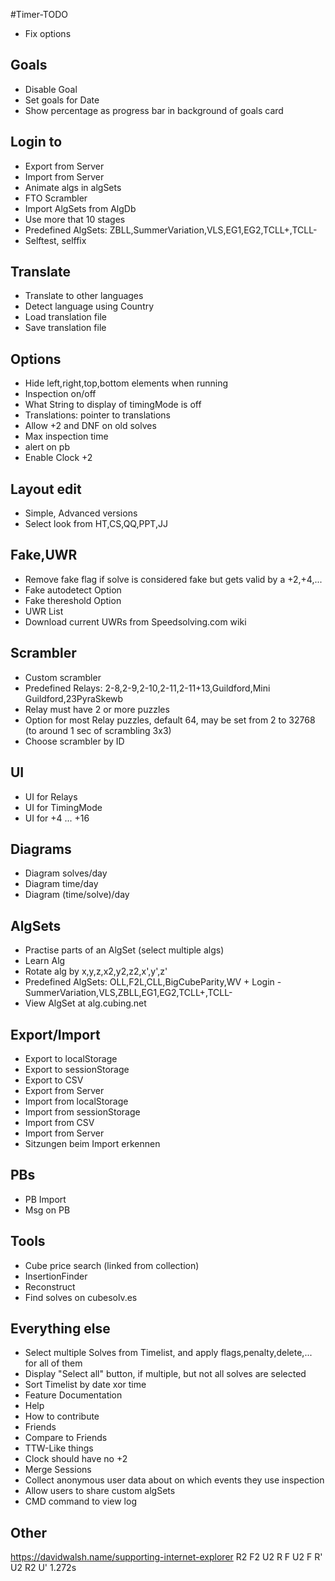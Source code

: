#Timer-TODO

- Fix options

Goals
-----
- Disable Goal
- Set goals for Date
- Show percentage as progress bar in background of goals card

Login to
--------
- Export from Server
- Import from Server
- Animate algs in algSets
- FTO Scrambler
- Import AlgSets from AlgDb
- Use more that 10 stages
- Predefined AlgSets: ZBLL,SummerVariation,VLS,EG1,EG2,TCLL+,TCLL-
- Selftest, selffix

Translate
---------
- Translate to other languages
- Detect language using Country
- Load translation file
- Save translation file

Options
-------
- Hide left,right,top,bottom elements when running
- Inspection on/off
- What String to display of timingMode is off
- Translations: pointer to translations
- Allow +2 and DNF on old solves
- Max inspection time
- alert on pb
- Enable Clock +2

Layout edit
-----------
- Simple, Advanced versions
- Select look from HT,CS,QQ,PPT,JJ

Fake,UWR
--------
- Remove fake flag if solve is considered fake but gets valid by a +2,+4,...
- Fake autodetect Option
- Fake thereshold Option
- UWR List
- Download current UWRs from Speedsolving.com wiki

Scrambler
---------
- Custom scrambler
- Predefined Relays: 2-8,2-9,2-10,2-11,2-11+13,Guildford,Mini Guildford,23PyraSkewb
- Relay must have 2 or more puzzles
- Option for most Relay puzzles, default 64, may be set from 2 to 32768 (to around 1 sec of scrambling 3x3)
- Choose scrambler by ID

UI
--
- UI for Relays
- UI for TimingMode
- UI for +4 ... +16

Diagrams
--------
- Diagram solves/day
- Diagram time/day
- Diagram (time/solve)/day

AlgSets
-------
- Practise parts of an AlgSet (select multiple algs)
- Learn Alg
- Rotate alg by x,y,z,x2,y2,z2,x',y',z'
- Predefined AlgSets: OLL,F2L,CLL,BigCubeParity,WV + Login - SummerVariation,VLS,ZBLL,EG1,EG2,TCLL+,TCLL-
- View AlgSet at alg.cubing.net

Export/Import
-------------
- Export to localStorage
- Export to sessionStorage
- Export to CSV
- Export from Server
- Import from localStorage
- Import from sessionStorage
- Import from CSV
- Import from Server
- Sitzungen beim Import erkennen

PBs
---
- PB Import
- Msg on PB

Tools
-----
- Cube price search (linked from collection)
- InsertionFinder
- Reconstruct
- Find solves on cubesolv.es

Everything else
---------------
- Select multiple Solves from Timelist, and apply flags,penalty,delete,... for all of them
- Display "Select all" button, if multiple, but not all solves are selected
- Sort Timelist by date xor time
- Feature Documentation
- Help
- How to contribute
- Friends
- Compare to Friends
- TTW-Like things
- Clock should have no +2
- Merge Sessions
- Collect anonymous user data about on which events they use inspection
- Allow users to share custom algSets
- CMD command to view log

Other
-----
https://davidwalsh.name/supporting-internet-explorer
R2 F2 U2 R F U2 F R' U2 R2 U' 1.272s
